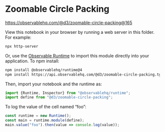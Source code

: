 # Zoomable Circle Packing

https://observablehq.com/@d3/zoomable-circle-packing@165

View this notebook in your browser by running a web server in this folder. For
example:

~~~sh
npx http-server
~~~

Or, use the [Observable Runtime](https://github.com/observablehq/runtime) to
import this module directly into your application. To npm install:

~~~sh
npm install @observablehq/runtime@4
npm install https://api.observablehq.com/@d3/zoomable-circle-packing.tgz?v=3
~~~

Then, import your notebook and the runtime as:

~~~js
import {Runtime, Inspector} from "@observablehq/runtime";
import define from "@d3/zoomable-circle-packing";
~~~

To log the value of the cell named “foo”:

~~~js
const runtime = new Runtime();
const main = runtime.module(define);
main.value("foo").then(value => console.log(value));
~~~
